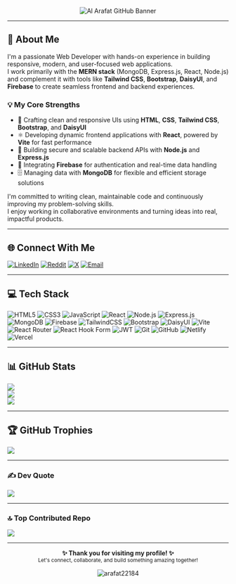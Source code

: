 <p align="center">
  <img src="https://res.cloudinary.com/ddckuxsjx/image/upload/v1750791270/GitHub-Banner_hd1hmc.png" alt="Al Arafat GitHub Banner" />
</p>

---

## 💫 About Me

I'm a passionate Web Developer with hands-on experience in building responsive, modern, and user-focused web applications.  
I work primarily with the **MERN stack** (MongoDB, Express.js, React, Node.js) and complement it with tools like **Tailwind CSS**, **Bootstrap**, **DaisyUI**, and **Firebase** to create seamless frontend and backend experiences.

### 💡 My Core Strengths

- 🎨 Crafting clean and responsive UIs using **HTML**, **CSS**, **Tailwind CSS**, **Bootstrap**, and **DaisyUI**
- ⚛️ Developing dynamic frontend applications with **React**, powered by **Vite** for fast performance
- 🔧 Building secure and scalable backend APIs with **Node.js** and **Express.js**
- 🔐 Integrating **Firebase** for authentication and real-time data handling
- 🗄️ Managing data with **MongoDB** for flexible and efficient storage solutions

I'm committed to writing clean, maintainable code and continuously improving my problem-solving skills.  
I enjoy working in collaborative environments and turning ideas into real, impactful products.

---

## 🌐 Connect With Me

[![LinkedIn](https://img.shields.io/badge/LinkedIn-%230077B5.svg?logo=linkedin&logoColor=white)](https://linkedin.com/in/md-abdulla-all-arafat-8a9892200)
[![Reddit](https://img.shields.io/badge/Reddit-%23FF4500.svg?logo=Reddit&logoColor=white)](https://reddit.com/user/Southern-Coyote-6562/)
[![X](https://img.shields.io/badge/X-black.svg?logo=X&logoColor=white)](https://x.com/@arafat22184)
[![Email](https://img.shields.io/badge/Email-D14836?logo=gmail&logoColor=white)](mailto:123alarafat@gmail.com)

---

## 💻 Tech Stack

![HTML5](https://img.shields.io/badge/html5-%23E34F26.svg?style=for-the-badge&logo=html5&logoColor=white)
![CSS3](https://img.shields.io/badge/css3-%231572B6.svg?style=for-the-badge&logo=css3&logoColor=white)
![JavaScript](https://img.shields.io/badge/javascript-%23323330.svg?style=for-the-badge&logo=javascript&logoColor=%23F7DF1E)
![React](https://img.shields.io/badge/react-%2320232a.svg?style=for-the-badge&logo=react&logoColor=%2361DAFB)
![Node.js](https://img.shields.io/badge/node.js-6DA55F?style=for-the-badge&logo=node.js&logoColor=white)
![Express.js](https://img.shields.io/badge/express.js-%23404d59.svg?style=for-the-badge&logo=express&logoColor=%2361DAFB)
![MongoDB](https://img.shields.io/badge/MongoDB-%234ea94b.svg?style=for-the-badge&logo=mongodb&logoColor=white)
![Firebase](https://img.shields.io/badge/firebase-%23039BE5.svg?style=for-the-badge&logo=firebase)
![TailwindCSS](https://img.shields.io/badge/tailwindcss-%2338B2AC.svg?style=for-the-badge&logo=tailwind-css&logoColor=white)
![Bootstrap](https://img.shields.io/badge/bootstrap-%238511FA.svg?style=for-the-badge&logo=bootstrap&logoColor=white)
![DaisyUI](https://img.shields.io/badge/daisyUI-%2361DAFB.svg?style=for-the-badge&logo=daisyui&logoColor=white)
![Vite](https://img.shields.io/badge/vite-%23646CFF.svg?style=for-the-badge&logo=vite&logoColor=white)
![React Router](https://img.shields.io/badge/React_Router-CA4245?style=for-the-badge&logo=react-router&logoColor=white)
![React Hook Form](https://img.shields.io/badge/React%20Hook%20Form-%23EC5990.svg?style=for-the-badge&logo=reacthookform&logoColor=white)
![JWT](https://img.shields.io/badge/JWT-black?style=for-the-badge&logo=JSON%20web%20tokens)
![Git](https://img.shields.io/badge/git-%23F05033.svg?style=for-the-badge&logo=git&logoColor=white)
![GitHub](https://img.shields.io/badge/github-%23121011.svg?style=for-the-badge&logo=github&logoColor=white)
![Netlify](https://img.shields.io/badge/netlify-%23000000.svg?style=for-the-badge&logo=netlify&logoColor=#00C7B7)
![Vercel](https://img.shields.io/badge/vercel-%23000000.svg?style=for-the-badge&logo=vercel&logoColor=white)

---

## 📊 GitHub Stats

![](https://github-readme-stats.vercel.app/api?username=arafat22184&theme=radical&hide_border=false&include_all_commits=true&count_private=true)  
![](https://nirzak-streak-stats.vercel.app/?user=arafat22184&theme=radical&hide_border=false)  
![](https://github-readme-stats.vercel.app/api/top-langs/?username=arafat22184&theme=radical&hide_border=false&include_all_commits=true&count_private=true&layout=compact)

---

## 🏆 GitHub Trophies

![](https://github-profile-trophy.vercel.app/?username=arafat22184&theme=radical&no-frame=false&no-bg=false&margin-w=4)

---

### ✍️ Dev Quote

![](https://quotes-github-readme.vercel.app/api?type=horizontal&theme=radical)

---

### 🔝 Top Contributed Repo

![](https://github-contributor-stats.vercel.app/api?username=arafat22184&limit=5&theme=radical&combine_all_yearly_contributions=true)

---

<p align="center">
  <b>✨ Thank you for visiting my profile! ✨</b><br>
  <sub>Let's connect, collaborate, and build something amazing together!</sub>
</p>

<p align="center">
  <img src="https://komarev.com/ghpvc/?username=arafat22184&label=Profile+Views&color=0e75b6&style=flat" alt="arafat22184" />
</p>
